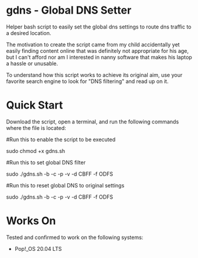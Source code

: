 # gdns - Global DNS Setter

Helper bash script to easily set the global dns settings to route dns traffic to a desired location.

The motivation to create the script came from my child accidentally yet easily finding content online that was definitely not appropriate for his age, but I can't afford nor am I interested in nanny software that makes his laptop a hassle or unusable. 

To understand how this script works to achieve its original aim, use your favorite search engine to look for "DNS filtering" and read up on it.

# Quick Start
Download the script, open a terminal, and run the following commands where the file is located:

  #Run this to enable the script to be executed
  
  sudo chmod +x gdns.sh

  #Run this to set global DNS filter
  
  sudo ./gdns.sh -b -c -p -v -d CBFF -f ODFS
  
  #Run this to reset global DNS to original settings
  
  sudo ./gdns.sh -b -c -p -v -d CBFF -f ODFS

# Works On
Tested and confirmed to work on the following systems:
  - Pop!_OS 20.04 LTS

